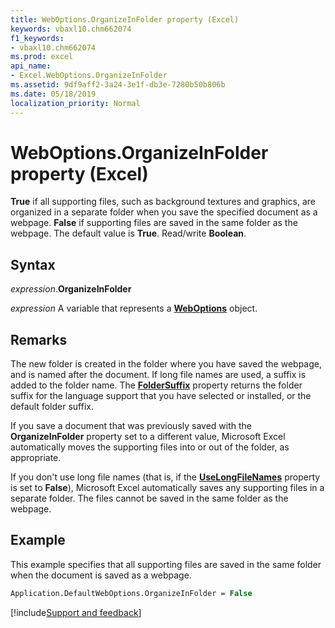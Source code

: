 ```yaml
---
title: WebOptions.OrganizeInFolder property (Excel)
keywords: vbaxl10.chm662074
f1_keywords:
- vbaxl10.chm662074
ms.prod: excel
api_name:
- Excel.WebOptions.OrganizeInFolder
ms.assetid: 9df9aff2-3a24-3e1f-db3e-7280b50b806b
ms.date: 05/18/2019
localization_priority: Normal
---
```



# WebOptions.OrganizeInFolder property (Excel)

**True** if all supporting files, such as background textures and graphics, are organized in a separate folder when you save the specified document as a webpage. **False** if supporting files are saved in the same folder as the webpage. The default value is **True**. Read/write **Boolean**.


## Syntax

_expression_.**OrganizeInFolder**

_expression_ A variable that represents a **[WebOptions](Excel.WebOptions.md)** object.


## Remarks

The new folder is created in the folder where you have saved the webpage, and is named after the document. If long file names are used, a suffix is added to the folder name. The **[FolderSuffix](Excel.WebOptions.FolderSuffix.md)** property returns the folder suffix for the language support that you have selected or installed, or the default folder suffix.

If you save a document that was previously saved with the **OrganizeInFolder** property set to a different value, Microsoft Excel automatically moves the supporting files into or out of the folder, as appropriate.

If you don't use long file names (that is, if the **[UseLongFileNames](Excel.WebOptions.UseLongFileNames.md)** property is set to **False**), Microsoft Excel automatically saves any supporting files in a separate folder. The files cannot be saved in the same folder as the webpage.


## Example

This example specifies that all supporting files are saved in the same folder when the document is saved as a webpage.

```vb
Application.DefaultWebOptions.OrganizeInFolder = False
```




[!include[Support and feedback](~/includes/feedback-boilerplate.md)]